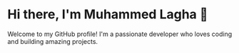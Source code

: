 # Hi there, I'm Muhammed Lagha 👋

Welcome to my GitHub profile! I'm a passionate developer who loves coding and building amazing projects.


<!--
## About Me

- 🔭 I’m currently working on **[Your Current Projects]**
- 🌱 I’m currently learning **[Technologies or Skills You're Learning]**
- 👯 I’m looking to collaborate on **[Projects or Topics You'd Like to Collaborate On]**
- 🤔 I’m looking for help with **[Projects or Topics You Need Help With]**
- 💬 Ask me about **[Topics You're Knowledgeable About]**
- 📫 How to reach me: **[Your Email Address]**
- ⚡ Fun fact: **[A Fun Fact About Yourself]**

## 🛠 Technologies & Tools

- **Languages:** [List of Programming Languages]
- **Frameworks & Libraries:** [List of Frameworks and Libraries]
- **Tools & Platforms:** [List of Tools and Platforms]

## 📈 GitHub Stats

![Muhammed's GitHub stats](https://github-readme-stats.vercel.app/api?username=Muhammed-Lagha&show_icons=true&theme=radical)

## 📘 My Top Projects

1. [**Project 1**](https://github.com/YourUsername/Project1) - Brief description of the project.
2. [**Project 2**](https://github.com/YourUsername/Project2) - Brief description of the project.
3. [**Project 3**](https://github.com/YourUsername/Project3) - Brief description of the project.

## 📫 Connect with Me

- [LinkedIn](https://www.linkedin.com/in/YourProfile)
- [Twitter](https://twitter.com/YourProfile)
- [Personal Website](https://yourwebsite.com)
-->
